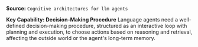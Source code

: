 **Source:** `Cognitive architectures for llm agents`

**Key Capability: Decision-Making Procedure**
Language agents need a well-defined decision-making procedure, structured as an interactive loop with planning and execution, to choose actions based on reasoning and retrieval, affecting the outside world or the agent's long-term memory.
